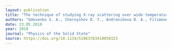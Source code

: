```yaml
---
layout: publication
title: "The technique of studying X-ray scattering over wide temperature range in an electric field"
authors: "Udovenko S. A., Chernyshov D. Y., Andronikova D. A., Filimonov A. V. & Vakhrushev, S. B."
date: 23.05.2018
year: 2018
journal: "Physics of the Solid State"
source: https://doi.org/10.1134/S1063783418050323
---
```

